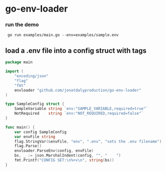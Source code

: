 # go-env-loader
### run the demo
```shell
 go run examples/main.go --env=examples/sample.env
```
## load a .env file into a config struct with tags
```go
package main

import (
	"encoding/json"
	"flag"
	"fmt"
	envloader "github.com/jonatdalyproduction/go-env-loader"
)

type SampleConfig struct {
	SampleVariable string `env:"SAMPLE_VARIABLE,required=true"`
	NotRequired    string `env:"NOT_REQUIRED,required=false"`
}

func main() {
	var config SampleConfig
	var envFile string
	flag.StringVar(&envFile, "env", ".env", "sets the .env filename")
	flag.Parse()
	envloader.ParseEnv(config, envFile)
	bs, _ := json.MarshalIndent(config, "", "    ")
	fmt.Printf("CONFIG SET:\n%+v\n", string(bs))
}


```